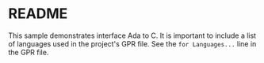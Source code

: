 
README
======

This sample demonstrates interface Ada to C. It is important to include a list of languages used
in the project's GPR file. See the `for Languages...` line in the GPR file.
